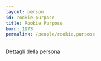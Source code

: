 ```yaml
---
layout: person
id: rookie.purpose
title: Rookie Purpose
born: 1973
permalink: /people/rookie.purpose
---
```


Dettagli della persona 